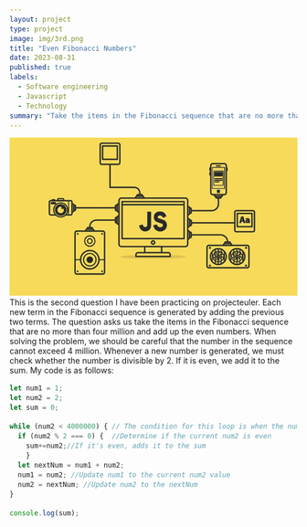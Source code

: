 ```yaml
---
layout: project
type: project
image: img/3rd.png
title: "Even Fibonacci Numbers"
date: 2023-08-31
published: true
labels:
  - Software engineering
  - Javascript
  - Technology
summary: "Take the items in the Fibonacci sequence that are no more than four million and add up the even numbers."
---
```

 

<img class="img-fluid" src="img/qqq.png">
  This is the second question I have been practicing on projecteuler. Each new term in the Fibonacci sequence is generated by adding the previous two terms. The question asks us take the items in the Fibonacci sequence that are no more than four million and add up the even numbers. When solving the problem, we should be careful that the number in the sequence cannot exceed 4 million. Whenever a new number is generated, we must check whether the number is divisible by 2. If it is even, we add it to the sum.
My code is as follows:

```javascript
let num1 = 1; 
let num2 = 2; 
let sum = 0;  

while (num2 < 4000000) { // The condition for this loop is when the num2 less than 4000000 
  if (num2 % 2 === 0) {  //Determine if the current num2 is even
    sum+=num2;//If it's even, adds it to the sum
    }
  let nextNum = num1 + num2;
  num1 = num2; //Update num1 to the current num2 value
  num2 = nextNum; //Update num2 to the nextNum
}

console.log(sum);
```
